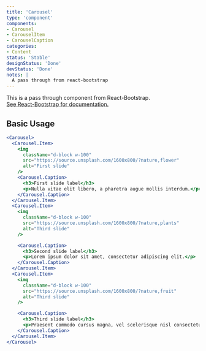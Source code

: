```yaml
---
title: 'Carousel'
type: 'component'
components:
- Carousel
- CarouselItem
- CarouselCaption
categories:
- Content
status: 'Stable'
designStatus: 'Done'
devStatus: 'Done'
notes: |
  A pass through from react-bootstrap
---
```


<p className="lead">
  This is a pass through component from React-Bootstrap.<br/>
  <a href="https://react-bootstrap.github.io/components/carousel/" target="_blank" rel="noopener noreferrer">
    See React-Bootstrap for documentation.
  </a>
</p>

## Basic Usage

```jsx live
<Carousel>
  <Carousel.Item>
    <img
      className="d-block w-100"
      src="https://source.unsplash.com/1600x800/?nature,flower"
      alt="First slide"
    />
    <Carousel.Caption>
      <h3>First slide label</h3>
      <p>Nulla vitae elit libero, a pharetra augue mollis interdum.</p>
    </Carousel.Caption>
  </Carousel.Item>
  <Carousel.Item>
    <img
      className="d-block w-100"
      src="https://source.unsplash.com/1600x800/?nature,plants"
      alt="Third slide"
    />

    <Carousel.Caption>
      <h3>Second slide label</h3>
      <p>Lorem ipsum dolor sit amet, consectetur adipiscing elit.</p>
    </Carousel.Caption>
  </Carousel.Item>
  <Carousel.Item>
    <img
      className="d-block w-100"
      src="https://source.unsplash.com/1600x800/?nature,fruit"
      alt="Third slide"
    />

    <Carousel.Caption>
      <h3>Third slide label</h3>
      <p>Praesent commodo cursus magna, vel scelerisque nisl consectetur.</p>
    </Carousel.Caption>
  </Carousel.Item>
</Carousel>
```
